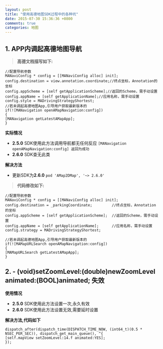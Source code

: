 ```yaml
---
layout: post
title: "使用高德地图SDK过程中的各种坑"
date: 2015-07-30 15:36:36 +0800
comments: true
categories: 地图
---
```

## 1. APP内调起高德地图导航 


> **高德文档描写如下:**

```
//配置导航参数
MANaviConfig * config = [[MANaviConfig alloc] init];
config.destination = view.annotation.coordinate;//终点坐标，Annotation的坐标
config.appScheme = [self getApplicationScheme];//返回的Scheme，需手动设置
config.appName = [self getApplicationName];//应用名称，需手动设置
config.style = MADrivingStrategyShortest;
//若未调起高德地图App,引导用户获取最新版本的
if(![MANavigation openAMapNavigation:config])
{
[MANavigation getLatestAMapApp];
}
```

**实际情况**

-  **2.5.0** SDK使用此方法调用导航都无任何反应  `[MANavigation openAMapNavigation:config] 返回为成功`
-  **2.6.0** SDK查无此类


**解决方法**

-  更新SDK为**2.6.0**  `pod 'AMap2DMap', '~> 2.6.0'`

> **代码修改如下:**

```
//配置导航参数
MANaviConfig * config = [[MANaviConfig alloc] init];
config.destination = _parkingCoordinate;         //终点坐标，Annotation的坐标    
config.appScheme = [self getApplicationScheme];  //返回的Scheme，需手动设置
config.appName = [self getApplicationName];      //应用名称，需手动设置
config.strategy = MADrivingStrategyShortest;

//若未调起高德地图App,引导用户获取最新版本的
if(![MAMapURLSearch openAMapNavigation:config])
{
[MAMapURLSearch getLatestAMapApp];
}
```


## 2. - (void)setZoomLevel:(double)newZoomLevel animated:(BOOL)animated; 失效


**使用情况**

-  **2.5.0** SDK使用此方法设置一次,永久有效
-  **2.6.0** SDK使用此方法设置无效,需要延时设置


**解决方法,代码如下**

```
dispatch_after(dispatch_time(DISPATCH_TIME_NOW, (int64_t)(0.5 * NSEC_PER_SEC)), dispatch_get_main_queue(), ^{
[self.mapView setZoomLevel:14.f animated:YES];
});
```
